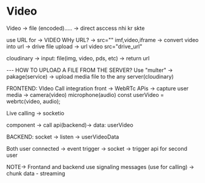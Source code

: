 # Video


Video -> file (encoded)..... -> direct asccess nhi kr skte

use URL for -> VIDEO
WHy URL? -> src="" imf,video,iframe -> convert video into url -> drive file upload -> url
video src="drive_url"

cloudinary -> input: file(img, video, pds, etc) -> return url





--- HOW TO UPLOAD A FILE FROM THE SERVER?
Use "multer" -> pakage(service) -> upload media file to the any server(cloudinary)





FRONTEND: 
VIdeo Call integration front -> WebRTc APis -> capture user media -> camera(video) microphone(audio)
const userVideo = webrtc(video, audio);

Live calling -> socketio

component -> call api(backend)-> data: userVideo

BACKEND:
socket -> listen -> userVideoData

Both user connected -> event trigger -> socket -> trigger api for second user



NOTE-> Frontand and backend use signaling messages (use for calling) -> chunk data - streaming